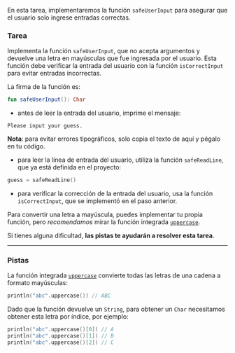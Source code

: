 En esta tarea, implementaremos la función `safeUserInput` para asegurar que el usuario solo ingrese entradas correctas.

### Tarea

Implementa la función `safeUserInput`, que no acepta argumentos y devuelve una letra en mayúsculas que fue ingresada por el usuario. Esta función debe verificar la entrada del usuario con la función `isCorrectInput` para evitar entradas incorrectas.

<div class="hint" title="Haga clic aquí para ver la nueva firma de la función safeUserInput">

La firma de la función es:
```kotlin
fun safeUserInput(): Char
```
</div>

- antes de leer la entrada del usuario, imprime el mensaje:

```text
Please input your guess.
```

**Nota**: para evitar errores tipográficos, solo copia el texto de aquí y pégalo en tu código.

- para leer la línea de entrada del usuario, utiliza la función `safeReadLine`, que ya está definida en el proyecto:

```kotlin
guess = safeReadLine()
```

- para verificar la corrección de la entrada del usuario, usa la función `isCorrectInput`, que se implementó en el paso anterior.

Para convertir una letra a mayúscula, puedes implementar tu propia función, pero _recomendamos_ mirar la función integrada [`uppercase`](https://kotlinlang.org/api/latest/jvm/stdlib/kotlin.text/uppercase.html).

Si tienes alguna dificultad, **las pistas te ayudarán a resolver esta tarea**.

----

### Pistas

<div class="Hint" title="Haga clic aquí para aprender más sobre la función integrada uppercase">

La función integrada [`uppercase`](https://kotlinlang.org/api/latest/jvm/stdlib/kotlin.text/uppercase.html) convierte todas las letras de una cadena a formato mayúsculas:
```kotlin
println("abc".uppercase()) // ABC
```

Dado que la función devuelve un `String`, para obtener un `Char` necesitamos obtener esta letra por índice, por ejemplo:
```kotlin
println("abc".uppercase()[0]) // A
println("abc".uppercase()[1]) // B
println("abc".uppercase()[2]) // C
```
</div>